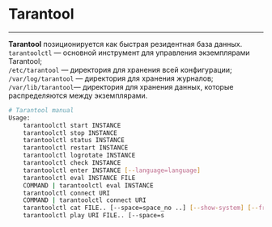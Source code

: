 # Tarantool
***
**Tarantool** позиционируется как быстрая резидентная база данных.
`tarantoolctl` — основной инструмент для управления экземплярами Tarantool;  
`/etc/tarantool` — директория для хранения всей конфигурации;  
`/var/log/tarantool` — директория для хранения журналов;  
`/var/lib/tarantool`— директория для хранения данных, которые распределяются между экземплярами.
``` bash
# Tarantool manual
Usage:
    tarantoolctl start INSTANCE
    tarantoolctl stop INSTANCE
    tarantoolctl status INSTANCE
    tarantoolctl restart INSTANCE
    tarantoolctl logrotate INSTANCE
    tarantoolctl check INSTANCE
    tarantoolctl enter INSTANCE [--language=language]
    tarantoolctl eval INSTANCE FILE
    COMMAND | tarantoolctl eval INSTANCE
    tarantoolctl connect URI
    COMMAND | tarantoolctl connect URI
    tarantoolctl cat FILE.. [--space=space_no ..] [--show-system] [--from=from_lsn] [--to=to_lsn] [--replica=replica_id ..]
    tarantoolctl play URI FILE.. [--space=s
```
